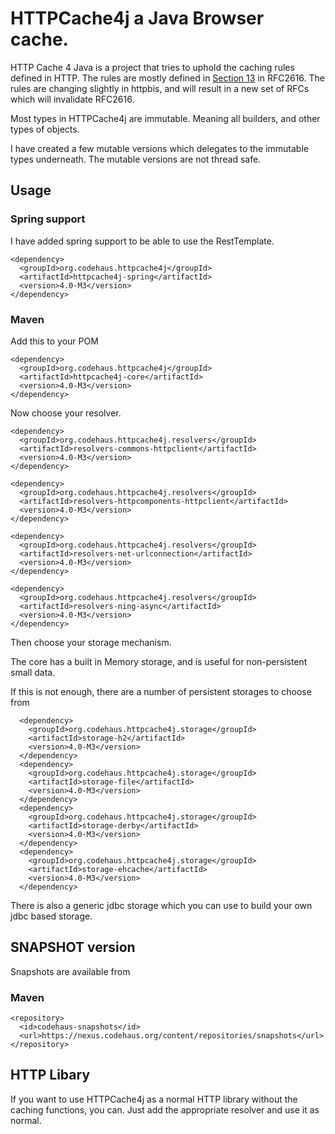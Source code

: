 # HTTPCache4j a Java Browser cache.

HTTP Cache 4 Java is a project that tries to uphold the caching rules defined in HTTP.
The rules are mostly defined in [Section 13](http://tools.ietf.org/html/rfc2616#section-13) in RFC2616.
The rules are changing slightly in httpbis, and will result in a new set of RFCs which will invalidate RFC2616.

Most types in HTTPCache4j are immutable. Meaning all builders, and other types of objects.

I have created a few mutable versions which delegates to the immutable types underneath.
The mutable versions are not thread safe.

## Usage

### Spring support
I have added spring support to be able to use the RestTemplate.

    <dependency>
      <groupId>org.codehaus.httpcache4j</groupId>
      <artifactId>httpcache4j-spring</artifactId>
      <version>4.0-M3</version>
    </dependency>

### Maven
Add this to your POM

    <dependency>
      <groupId>org.codehaus.httpcache4j</groupId>
      <artifactId>httpcache4j-core</artifactId>
      <version>4.0-M3</version>
    </dependency>

Now choose your resolver.

    <dependency>
      <groupId>org.codehaus.httpcache4j.resolvers</groupId>
      <artifactId>resolvers-commons-httpclient</artifactId>
      <version>4.0-M3</version>
    </dependency>

    <dependency>
      <groupId>org.codehaus.httpcache4j.resolvers</groupId>
      <artifactId>resolvers-httpcomponents-httpclient</artifactId>
      <version>4.0-M3</version>
    </dependency>

    <dependency>
      <groupId>org.codehaus.httpcache4j.resolvers</groupId>
      <artifactId>resolvers-net-urlconnection</artifactId>
      <version>4.0-M3</version>
    </dependency>

    <dependency>
      <groupId>org.codehaus.httpcache4j.resolvers</groupId>
      <artifactId>resolvers-ning-async</artifactId>
      <version>4.0-M3</version>
    </dependency>

Then choose your storage mechanism.

The core has a built in Memory storage, and is useful for non-persistent small data.

If this is not enough, there are a number of persistent storages to choose from

      <dependency>
        <groupId>org.codehaus.httpcache4j.storage</groupId>
        <artifactId>storage-h2</artifactId>
        <version>4.0-M3</version>
      </dependency>
      <dependency>
        <groupId>org.codehaus.httpcache4j.storage</groupId>
        <artifactId>storage-file</artifactId>
        <version>4.0-M3</version>
      </dependency>
      <dependency>
        <groupId>org.codehaus.httpcache4j.storage</groupId>
        <artifactId>storage-derby</artifactId>
        <version>4.0-M3</version>
      </dependency>
      <dependency>
        <groupId>org.codehaus.httpcache4j.storage</groupId>
        <artifactId>storage-ehcache</artifactId>
        <version>4.0-M3</version>
      </dependency>


There is also a generic jdbc storage which you can use to build your own jdbc based storage.

## SNAPSHOT version

Snapshots are available from

### Maven

    <repository>
      <id>codehaus-snapshots</id>
      <url>https://nexus.codehaus.org/content/repositories/snapshots</url>
    </repository>



## HTTP Libary

If you want to use HTTPCache4j as a normal HTTP library without the caching functions, you can.
Just add the appropriate resolver and use it as normal.